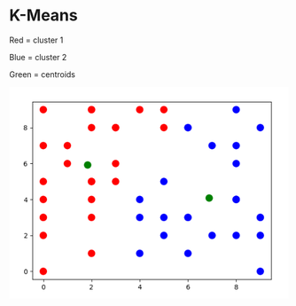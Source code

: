 # K-Means

Red = cluster 1

Blue = cluster 2

Green = centroids

![K-Means Cluster](images/k-means-cluster.png)